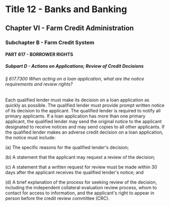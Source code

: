 
# Title 12 - Banks and Banking
## Chapter VI - Farm Credit Administration
### Subchapter B - Farm Credit System
#### PART 617 - BORROWER RIGHTS
##### Subpart D - Actions on Applications; Review of Credit Decisions
###### § 617.7300 When acting on a loan application, what are the notice requirements and review rights?

Each qualified lender must make its decision on a loan application as quickly as possible. The qualified lender must provide prompt written notice of its decision to the applicant. The qualified lender is required to notify all primary applicants. If a loan application has more than one primary applicant, the qualified lender may send the original notice to the applicant designated to receive notices and may send copies to all other applicants. If the qualified lender makes an adverse credit decision on a loan application, the notice must include:

(a) The specific reasons for the qualified lender's decision;

(b) A statement that the applicant may request a review of the decision;

(c) A statement that a written request for review must be made within 30 days after the applicant receives the qualified lender's notice; and

(d) A brief explanation of the process for seeking review of the decision, including the independent collateral evaluation review process, whom to contact for access to information, and the applicant's right to appear in person before the credit review committee (CRC).
